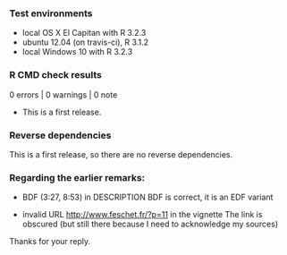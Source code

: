 ### Test environments
* local OS X El Capitan with R 3.2.3
* ubuntu 12.04 (on travis-ci), R 3.1.2
* local Windows 10 with R 3.2.3

### R CMD check results

0 errors | 0 warnings | 0 note

* This is a first release.

### Reverse dependencies

This is a first release, so there are no reverse dependencies.

### Regarding the earlier remarks:

* BDF (3:27, 8:53) in DESCRIPTION
  BDF is correct, it is an EDF variant

* invalid URL http://www.feschet.fr/?p=11 in the vignette
  The link is obscured (but still there because I need to acknowledge my sources)

Thanks for your reply.

